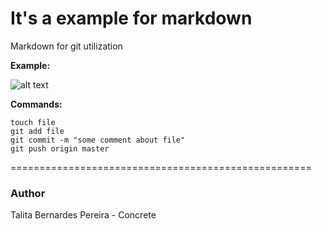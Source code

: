 # It's a example for markdown

Markdown for git utilization

**Example:**


![alt text](https://image.ibb.co/b3V8gR/out.gif)



**Commands:**

```
touch file
git add file
git commit -m "some comment about file"
git push origin master

```

====================================================

### Author

Talita Bernardes Pereira - Concrete
